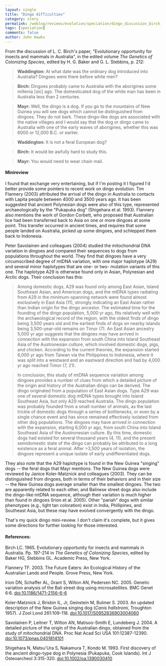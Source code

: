 ```yaml
---
layout: single 
title: "Dingo difficulties" 
category: story
permalink: /weblog/reviews/evolution/speciation/dingo_discussion_birch_1965.html
tags: [speciation] 
comments: false 
author: John Hawks 
---
```



<p>
From the discussion of L. C. Birch's paper, "Evolutionary opportunity for insects and mammals in Australia", in the edited volume <i>The Genetics of Colonizing Species</i>, edited by H. G. Baker and G. L. Stebbins, p. 212:
</p>

<blockquote><b>Waddington:</b> At what date was the ordinary dog introduced into Australia? Dingoes were there before white men? </blockquote>

<blockquote><b>Birch:</b> Dingoes probably came to Australia with the aborigines some millenia [sic] ago. The domesticated dog of the white man has been in Australia less than 2 centuries. </blockquote>

<blockquote><b>Mayr:</b> Well, the dingo is a dog. If you go to the mountains of New Guinea you will see dogs which cannot be distinguished from dingoes. They do not bark. These dingo-like dogs are associated with the native villages and I would say that the dog or dingo came to Australia with one of the early waves of aborigines, whether this was 6000 or 12,000 B.C. or earlier. </blockquote>

<blockquote><b>Waddington:</b> It is not a feral European dog?</blockquote>

<blockquote><b>Birch:</b> It would be awfully hard to study this.</blockquote>

<blockquote><b>Mayr:</b> You would need to wear chain mail.</blockquote>

<h4>Minireview</h4>

<p>
I found that exchange very entertaining, but if I'm posting it I figured I'd better provide some pointers to recent work on dingo evolution. Tim Flannery (2003) attributed the arrival of the dingo in Australia to contacts with Lapita people between 4000 and 3500 years ago. It has been suggested that ancient Polynesian dogs were also of this type, represented archaeologically by the "Pukapuka dog" (Shigehara et al. 1993). Flannery also mentions the work of Gordon Corbett, who proposed that Australian lice had been transferred back to Asia on one or more dingoes at some point. This transfer occurred in ancient times, and requires that some people landed on Australia, picked up some dingoes, and schlepped them back to Indonesia. 
</p>

<p>
Peter Savolainen and colleagues (2004) studied the mitochondrial DNA variation in dingoes and compared their sequences to dogs from populations throughout the world. They find that dingoes have a very circumscribed degree of mtDNA variation, with one major haplotype (A29) and several minor haplotypes that are one- or two- mutation variants of this one. The haplotype A29 is otherwise found only in Asian, Polynesian and Arctic dogs. Their conclusion has this: 
</p>

<blockquote>Among domestic dogs, A29 was found only among East Asian, Island Southeast Asian, and American dogs, and the mtDNA types radiating from A29 in the minimum-spanning network were found almost exclusively in East Asia (11), strongly indicating an East Asian rather than Indian origin for the dingo ancestor. The estimated time for the founding of the dingo population, 5,000 yr ago, fits relatively well with the archaeological record of the region, with the oldest finds of dingo being 3,500 years old and the earliest finds of dogs on nearby islands being 3,500-year-old remains on Timor (7). An East Asian ancestry 5,000 yr ago suggests that the dingoes may have arrived in connection with the expansion from south China into Island Southeast Asia of the Austronesian culture, which involved domestic dogs, pigs, and chicken. According to the current theories, the expansion started 6,000 yr ago from Taiwan via the Philippines to Indonesia, where it was split into a westward and an eastward direction and had by 4,000 yr ago reached Timor (7, 21).</blockquote>

<blockquote>In conclusion, this study of mtDNA sequence variation among dingoes provides a number of clues from which a detailed picture of the origin and history of the Australian dingo can be derived. The dingo originated from a population of East Asian dogs. Type A29 was one of several domestic dog mtDNA types brought into Island Southeast Asia, but only A29 reached Australia. The dingo population was probably founded from a small number of animals, as the last trickle of domestic dogs through a series of bottlenecks, or even by a single chance event and has since remained effectively isolated from other dog populations. The dingoes may have arrived in connection with the expansion, starting 6,000 yr ago, from south China into Island Southeast Asia of the Austronesian culture. By this time, domestic dogs had existed for several thousand years (4, 11), and the present semidomestic state of the dingo can probably be attributed to a long existence as a feral animal. After >3,500 years of isolation, the dingoes represent a unique isolate of early undifferentiated dogs.</blockquote>

<p>
They also note that the A29 haplotype is found in the New Guinea "singing" dogs -- the feral dogs that Mayr mentions. The New Guinea dogs were reviewed by Janice Koler-Matznick and colleagues (2003). They can be distinguished from dingoes, both in terms of their behaviors and in their size -- the New Guinea dogs average smaller than the smallest dingoes. The two are apparently related to each other, and Balinese street dogs also include the dingo-like mtDNA sequence, although their variation is much higher than found in dingoes (Irion et al. 2005). Other "pariah" dogs with similar phenotypes (e.g., light tan coloration) exist in India, Phillipines, and Southeast Asia, but these may have evolved convergently with the dingo. 
</p>

<p>
That's my quick dingo mini-review. I don't claim it's complete, but it gives some directions for further looking for those interested. 
</p>

<h4>References:</h4>

<p class="cite">Birch LC. 1965. Evolutionary opportunity for insects and mammals in Australia. Pp. 197-214 in <i>The Genetics of Colonizing Species</i>, edited by Baker HG, Stebbins GL. Academic Press, New York. 
</p>

<p class="cite">Flannery TF. 2003. The Future Eaters: An Ecological History of the Australian Lands and People. Grove Press, New York. </p>

<p class="cite">Irion DN, Schaffer AL, Grant S, Wilton AN, Pedersen NC. 2005. Genetic variation analysis of the Bali street dog using microsatellites. BMC Genet 6:6. <a href="http://dx.doi.org/10.1186/1471-2156-6-6">doi:10.1186/1471-2156-6-6</a></p>

<p class="cite">Koler-Matznick J, Brisbin IL, Jr, Geinstein M, Bulmer S. 2003. An updated description of the New Guinea singing dog (<i>Canis hallstromi</i>, Troughton 1957). J Zool Lond 261:109-118. <a href="http://dx.doi.org/10.1017/S0952836903004060">doi:10.1017/S0952836903004060</a></p>

<p class="cite">Savolainen P, Leitner T, Wilton AN, Matisoo-Smith E, Lundeberg J. 2004. A detailed picture of the origin of the Australian dingo, obtained from the study of mitochondrial DNA. Proc Nat Acad Sci USA 101:12387-12390. <a href="http://dx.doi.org/10.1073/pnas.0401814101">doi:10.1073/pnas.0401814101</a></p>

<p class="cite">Shigehara N, Matsu'Ura S, Nakamura T, Kondo M. 1993. First discovery of the ancient dingo-type dog in Polynesia (Pukapuka, Cook Islands). Int J Osteoarcheol 3:315-320. <a href="http://dx.doi.org/10.1002/oa.1390030410">doi:10.1002/oa.1390030410</a></p>



